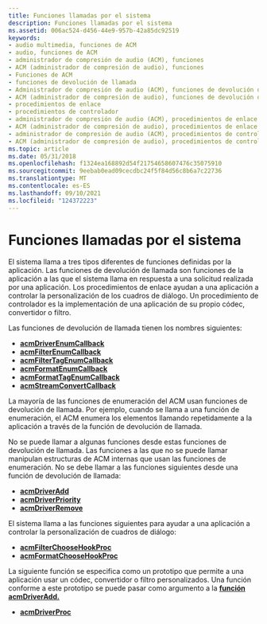 ```yaml
---
title: Funciones llamadas por el sistema
description: Funciones llamadas por el sistema
ms.assetid: 006ac524-d456-44e9-957b-42a85dc92519
keywords:
- audio multimedia, funciones de ACM
- audio, funciones de ACM
- administrador de compresión de audio (ACM), funciones
- ACM (administrador de compresión de audio), funciones
- Funciones de ACM
- funciones de devolución de llamada
- Administrador de compresión de audio (ACM), funciones de devolución de llamada
- ACM (administrador de compresión de audio), funciones de devolución de llamada
- procedimientos de enlace
- procedimientos de controlador
- administrador de compresión de audio (ACM), procedimientos de enlace
- ACM (administrador de compresión de audio), procedimientos de enlace
- administrador de compresión de audio (ACM), procedimientos de controlador
- ACM (administrador de compresión de audio), procedimientos de controlador
ms.topic: article
ms.date: 05/31/2018
ms.openlocfilehash: f1324ea168892d54f21754658607476c35075910
ms.sourcegitcommit: 9eebab0ead09cecdbc24f5f84d56c8b6a7c22736
ms.translationtype: MT
ms.contentlocale: es-ES
ms.lasthandoff: 09/10/2021
ms.locfileid: "124372223"
---
```

# <a name="functions-called-by-the-system"></a>Funciones llamadas por el sistema

El sistema llama a tres tipos diferentes de funciones definidas por la aplicación. Las funciones de devolución de llamada son funciones de la aplicación a las que el sistema llama en respuesta a una solicitud realizada por una aplicación. Los procedimientos de enlace ayudan a una aplicación a controlar la personalización de los cuadros de diálogo. Un procedimiento de controlador es la implementación de una aplicación de su propio códec, convertidor o filtro.

Las funciones de devolución de llamada tienen los nombres siguientes:

-   [**acmDriverEnumCallback**](/windows/win32/api/msacm/nc-msacm-acmdriverenumcb)
-   [**acmFilterEnumCallback**](/windows/desktop/api/Msacm/nc-msacm-acmfilterenumcb)
-   [**acmFilterTagEnumCallback**](/windows/desktop/api/Msacm/nc-msacm-acmfiltertagenumcb)
-   [**acmFormatEnumCallback**](/windows/desktop/api/Msacm/nc-msacm-acmformatenumcb)
-   [**acmFormatTagEnumCallback**](/windows/desktop/api/Msacm/nc-msacm-acmformattagenumcb)
-   [**acmStreamConvertCallback**](/previous-versions//dd742925(v=vs.85))

La mayoría de las funciones de enumeración del ACM usan funciones de devolución de llamada. Por ejemplo, cuando se llama a una función de enumeración, el ACM enumera los elementos llamando repetidamente a la aplicación a través de la función de devolución de llamada.

No se puede llamar a algunas funciones desde estas funciones de devolución de llamada. Las funciones a las que no se puede llamar manipulan estructuras de ACM internas que usan las funciones de enumeración. No se debe llamar a las funciones siguientes desde una función de devolución de llamada:

-   [**acmDriverAdd**](/windows/desktop/api/Msacm/nf-msacm-acmdriveradd)
-   [**acmDriverPriority**](/windows/desktop/api/Msacm/nf-msacm-acmdriverpriority)
-   [**acmDriverRemove**](/windows/desktop/api/Msacm/nf-msacm-acmdriverremove)

El sistema llama a las funciones siguientes para ayudar a una aplicación a controlar la personalización de cuadros de diálogo:

-   [**acmFilterChooseHookProc**](/windows/desktop/api/Msacm/nc-msacm-acmfilterchoosehookproc)
-   [**acmFormatChooseHookProc**](/windows/desktop/api/Msacm/nc-msacm-acmformatchoosehookproc)

La siguiente función se especifica como un prototipo que permite a una aplicación usar un códec, convertidor o filtro personalizados. Una función conforme a este prototipo se puede pasar como argumento a la [**función acmDriverAdd.**](/windows/desktop/api/Msacm/nf-msacm-acmdriveradd)

-   [**acmDriverProc**](/windows/desktop/api/Msacm/nc-msacm-acmdriverproc)

 

 